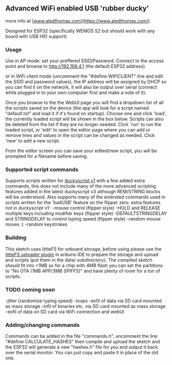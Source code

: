## Advanced WiFi enabled USB 'rubber ducky'

more info at [www.aledthomas.com](https://www.aledthomas.com/)

Designed for ESP32 (specifically WEMOS S2 but should work with any board with USB HID support)

### Usage
Use in AP mode: set your preffered SSID/Password. Connect to the access point and browse to
http://192.168.4.1 (the default ESP32 address).

or in WiFi client mode (uncomment the "#define WIFICLIENT" line and edit the SSID and password values), 
the  IP address will be assigned by DHCP so you can find it on the network, it will also be output over 
serial (connect while plugged in to your own computer first and make a note of it).

Once you browse to the the WebUI page you will find a dropdown list of all the scripts saved on the device
(the app will look for a script named "default.txt" and load it if it's found on startup). Choose one
and click 'load', the currently loaded script will be shown in the box below. Scripts can also be deleted
from the list if they are no longer needed. Click 'run' to run the loaded script, or 'edit' to open the
editor page where you can add or remove lines and values in the script can be changed as needed. Click
'new' to add a new script.

From the editor screen you can save your edited/new script, you will be prompted for a filename before saving.


### Supported script commands
Supports scripts written for [duckyscript v1](https://web.archive.org/web/20220606164510/https://github.com/hak5darren/USB-Rubber-Ducky/wiki/Duckyscript) with a few added extra commands, this does not include
many of the more advanced scripting features added in the latest duckyscript v3 although REM/STRING
blocks will be understood. Also supports many of the extended commands used in scripts written for 
the 'badUSB' feature on the flipper zero.
extra features not in duckyscript v1-
-mouse control (flipper style)
-HOLD and RELEASE multiple keys including modifier keys (flipper style)
-DEFAULTSTRINGDELAY and STRINGDELAY to control typing speed (flipper style)
-random mouse moves :)
-random keystrokes

### Building
This sketch uses littleFS for onboard storage, before using please use the [littleFS uploader plugin](https://github.com/earlephilhower/arduino-littlefs-upload)
in arduino IDE to prepare the storage and upload and scripts (put them in the data/ subdirectory).
The compiled sketch should fit into <1MB so for a chip with 4MB flash you can set the partitions to 
"No OTA (1MB APP/3MB SPIFFS)" and have plenty of room for a ton of scripts.

### TODO coming soon
-jitter (randomize typing speed)
-loops
-exfil of data via SD card mounted as mass storage
-infil of binaries etc. via SD card mounted as mass storage
-exfil of data on SD card via WiFi connection and webUI


### Adding/changing commands
Commands can be added in the file "commands.h", uncomment the line "#define CALCULATE_HASHES" then
compile and upload the sketch and the ESP32 will generate a new "hashes.h" file for you and output it 
back over the serial monitor. You can just copy and paste it in place of the old one.
